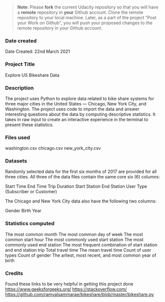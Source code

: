 >**Note**: Please **fork** the current Udacity repository so that you will have a **remote** repository in **your** Github account. 
Clone the remote repository to your local machine. Later, as a part of the project "Post your Work on Github", 
you will push your proposed changes to the remote repository in your Github account.

### Date created
Date Created: 22nd March 2021

### Project Title
Explore US Bikeshare Data

### Description
The project uses Python to explore data related to bike share systems for three major cities in the United States — Chicago, New York City, and Washington. 
The project uses code to import the data and answer interesting questions about the data by computing descriptive statistics. 
It takes in raw input to create an interactive experience in the terminal to present these statistics.

### Files used
washington.csv
chicago.csv
new_york_city.csv

### Datasets
Randomly selected data for the first six months of 2017 are provided for all three cities. All three of the data files contain the same core six (6) columns:

Start Time
End Time
Trip Duration 
Start Station
End Station
User Type (Subscriber or Customer)

The Chicago and New York City data also have the following two columns:

Gender
Birth Year

### Statistics computed
The most common month
The most common day of week
The most common start hour
The most commonly used start station
The most commonly used end station
The most frequent combination of start station and end station trip
Total travel time
The mean travel time
Count of user types
Count of gender
The arliest, most recent, and most common year of birth


### Credits
Found these links to be very helpful in getting this project done
https://www.geeksforgeeks.org/
https://stackoverflow.com/
https://github.com/ramyalsammarae/bikeshare/blob/master/bikeshare.py 
